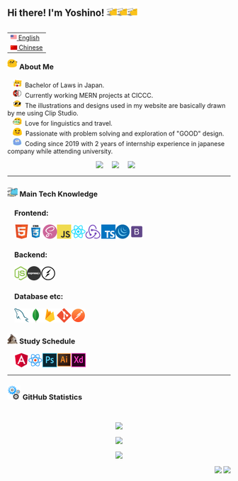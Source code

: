 ## Hi there! I'm Yoshino! <img src="images/meow_code.gif" height="23"><img src="images/meow_code.gif" height="23"><img src="images/meow_code.gif" height="23">

<table align="right">
 <tr><td><a href="README.md"><img src="images/us-flag.png" height="14"> English</a></td></tr>
 <tr><td><a href="README_zh.md"><img src="images/china-flag.png" height="10"> Chinese</a></td></tr>
</table>

### <img src="images/party_blob.gif" height="23">&nbsp;About Me

&nbsp;&nbsp;&nbsp;<img src="images/meow_jp.png" height="20"> &nbsp;Bachelor of Laws in Japan. \
&nbsp;&nbsp;&nbsp;<img src="images/blob_in_pokeball.gif" height="20"> &nbsp;Currently working MERN projects at CICCC. \
&nbsp;&nbsp;&nbsp;<img src="images/blob-sunglasses.gif" height="20"> &nbsp;The illustrations and designs used in my website are basically drawn by me using Clip Studio. \
&nbsp;&nbsp;&nbsp;<img src="images/blob-yes.png" height="20"> &nbsp;Love for linguistics and travel.\
&nbsp;&nbsp;&nbsp;<img src="images/allo-tongue.gif" height="20"> &nbsp;Passionate with problem solving and exploration of "GOOD" design. \
&nbsp;&nbsp;&nbsp;<img src="images/splatblob_rainbow.gif" height="20"> &nbsp;Coding since 2019 with 2 years of internship experience in japanese company while attending university.

<p align="center">
  <a href="mailto:yosino8512@gmail.com"><img src="https://img.shields.io/badge/gmail-%23D14836.svg?&style=for-the-badge&logo=gmail&logoColor=white" /></a>&nbsp;&nbsp;&nbsp;&nbsp;
   <a href="https://www.linkedin.com/in/yoshino-yayama-a79365218/"><img src="https://img.shields.io/badge/linkedin-%230077B5.svg?&style=for-the-badge&logo=linkedin&logoColor=white" /></a>&nbsp;&nbsp;&nbsp;&nbsp;
   <a href="https://www.instagram.com/yoshinoyayama/"><img src="https://img.shields.io/badge/instagram-%23dc2743.svg?&style=for-the-badge&logo=instagram&logoColor=white" /></a>&nbsp;&nbsp;&nbsp;&nbsp;
</p>

<hr/>

### <img src="images/cat_type.gif" height="23">&nbsp;Main Tech Knowledge

### &nbsp;&nbsp;&nbsp;&nbsp;Frontend:

&nbsp;&nbsp;&nbsp;&nbsp;<img src="images/html5.png" height="32"><img src="images/css.jpg" height="32"><img src="images/sass.png" height="32"><img src="images/javascript.png" height="32"><img src="images/react.png" height="32"><img src="images/redux.png" height="32"><img src="images/typescript.png" height="32"><img src="images/jquery1.png" height="32"><img src="images/bootstrap.png" height="32">

### &nbsp;&nbsp;&nbsp;&nbsp;Backend:

&nbsp;&nbsp;&nbsp;&nbsp;<img src="images/nodejs.png" height="32"><img src="images/express.png" height="32"><img src="images/socket-io.png" height="32">

### &nbsp;&nbsp;&nbsp;&nbsp;Database etc:

&nbsp;&nbsp;&nbsp;&nbsp;<img src="images/mysql.png" height="32"><img src="images/mongo_db.png" height="32"><img src="images/firebase.png" height="32"><img src="images/gitNew.png" height="32"><img src="images/postman.png" height="32">

### <img src="images/confused_dog.gif" height="23">&nbsp;Study Schedule

&nbsp;&nbsp;&nbsp;&nbsp;<img src="images/angular.png" height="32"><img src="images/react_native.png" height="32"><img src="images/photoshop.png" height="32"><img src="images/illustrator.png" height="32"><img src="images/adobe_xd.png" height="32">

<hr/>


### <img src="images/gears.gif" height="32">&nbsp;GitHub Statistics

  <br/>
    <p align="center">
        <img height="200px" src="https://github-readme-streak-stats.herokuapp.com?user=yoshino9397&theme=neon-palenight&date_format=M%20j%5B%2C%20Y%5D" />
    </p>
    <p align="center">
        <img height="170px" src="https://github-readme-stats.vercel.app/api?username=yoshino9397&hide_title=true&hide_border=true&show_icons=true&include_all_commits=true&count_private=true&line_height=21&theme=nightowl" />
    </p>
    <p align="center">
    <img height="170px" src="https://github-readme-stats.vercel.app/api/top-langs/?username=yoshino9397&hide=html&hide_title=true&hide_border=true&layout=compact&langs_count=8&theme=nightowl" />
    </p>

<p align="right">
<img src="https://komarev.com/ghpvc/?username=yoshino9397&style=plastic&label=Views"><img>
<img src="https://badges.pufler.dev/visits/yoshino9397/yoshino9397?color=darkorange&logo=github" />
</p>
